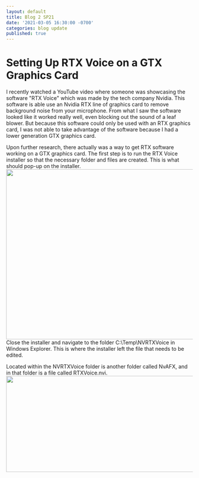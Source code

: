 ```yaml
---
layout: default
title: Blog 2 SP21
date: '2021-03-05 16:30:00 -0700'
categories: blog update
published: true
---
```

<h1>Setting Up RTX Voice on a GTX Graphics Card</h1>
<p>I recently watched a YouTube video where someone was showcasing the software "RTX Voice" which was made by the tech company Nvidia. This software is able use an Nvidia RTX line of graphics card to remove background noise from your microphone. From what I saw the software looked like it worked really well, even blocking out the sound of a leaf blower. But because this software could only be used with an RTX graphics card, I was not able to take advantage of the software because I had a lower generation GTX graphics card.</p>

<p>Upon further research, there actually was a way to get RTX software working on a GTX graphics card. The first step is to run the RTX Voice installer so that the necessary folder and files are created. This is what should pop-up on the installer. <img src="https://i.imgur.com/pj9j6Or.png" width="540" height="460"> <br> Close the installer and navigate to the folder C:\Temp\NVRTXVoice in Windows Explorer. This is where the installer left the file that needs to be edited.</p>

<p>Located within the NVRTXVoice folder is another folder called NvAFX, and in that folder is a file called RTXVoice.nvi. <img src="https://i.imgur.com/sQZSOcg.png" width="540" height="260"> <br> </p>